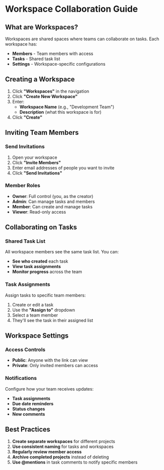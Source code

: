 # Workspace Collaboration Guide

## What are Workspaces?

Workspaces are shared spaces where teams can collaborate on tasks. Each workspace has:

- **Members** - Team members with access
- **Tasks** - Shared task list
- **Settings** - Workspace-specific configurations

## Creating a Workspace

1. Click **"Workspaces"** in the navigation
2. Click **"Create New Workspace"**
3. Enter:
   - **Workspace Name** (e.g., "Development Team")
   - **Description** (what this workspace is for)
4. Click **"Create"**

## Inviting Team Members

### Send Invitations
1. Open your workspace
2. Click **"Invite Members"**
3. Enter email addresses of people you want to invite
4. Click **"Send Invitations"**

### Member Roles
- **Owner**: Full control (you, as the creator)
- **Admin**: Can manage tasks and members
- **Member**: Can create and manage tasks
- **Viewer**: Read-only access

## Collaborating on Tasks

### Shared Task List
All workspace members see the same task list. You can:

- **See who created** each task
- **View task assignments**
- **Monitor progress** across the team

### Task Assignments
Assign tasks to specific team members:
1. Create or edit a task
2. Use the **"Assign to"** dropdown
3. Select a team member
4. They'll see the task in their assigned list

## Workspace Settings

### Access Controls
- **Public**: Anyone with the link can view
- **Private**: Only invited members can access

### Notifications
Configure how your team receives updates:
- **Task assignments**
- **Due date reminders**  
- **Status changes**
- **New comments**

## Best Practices

1. **Create separate workspaces** for different projects
2. **Use consistent naming** for tasks and workspaces
3. **Regularly review member access**
4. **Archive completed projects** instead of deleting
5. **Use @mentions** in task comments to notify specific members
